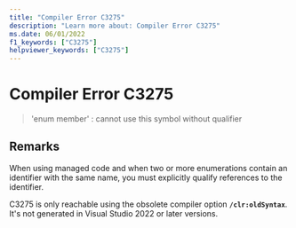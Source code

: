```yaml
---
title: "Compiler Error C3275"
description: "Learn more about: Compiler Error C3275"
ms.date: 06/01/2022
f1_keywords: ["C3275"]
helpviewer_keywords: ["C3275"]
---
```

# Compiler Error C3275

> 'enum member' : cannot use this symbol without qualifier

## Remarks

When using managed code and when two or more enumerations contain an identifier with the same name, you must explicitly qualify references to the identifier.

C3275 is only reachable using the obsolete compiler option **`/clr:oldSyntax`**. It's not generated in Visual Studio 2022 or later versions.
